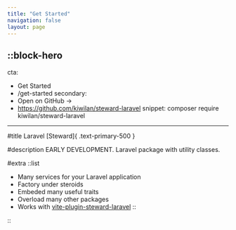 ```yaml
---
title: "Get Started"
navigation: false
layout: page
---
```


## ::block-hero

cta:

- Get Started
- /get-started
  secondary:
- Open on GitHub →
- https://github.com/kiwilan/steward-laravel
  snippet: composer require kiwilan/steward-laravel

---

#title
Laravel [Steward]{ .text-primary-500 }

#description
EARLY DEVELOPMENT. Laravel package with utility classes.

#extra
::list

- Many services for your Laravel application
- Factory under steroids
- Embeded many useful traits
- Overload many other packages
- Works with [vite-plugin-steward-laravel](https://github.com/kiwilan/vite-plugin-steward-laravel)
  ::

::
